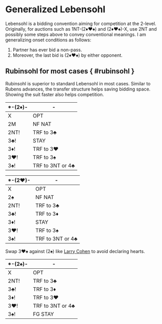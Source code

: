 # Generalized Lebensohl

Lebensohl is a bidding convention aiming for competition at the 2-level.
Originally, for auctions such as 1NT-(2♦♥♠) and (2♦♥♠)-X, use 2NT and possibly
some steps above to convey conventional meanings.  I am generalizing onset
conditions as follows:

1. Partner has ever bid a non-pass.
2. Moreover, the last bid is (2♦♥♠) by either opponent.

## Rubinsohl for most cases { #rubinsohl }

Rubinsohl is superior to standard Lebensohl in most cases.  Similar to Rubens
advances, the transfer structure helps saving bidding space.  Showing the suit
faster also helps competition.

| *-(2♦)- | - |
|---------|---|
| X       | OPT
| 2M      | NF NAT
| 2NT!    | TRF to 3♣
| 3♣!     | STAY
| 3♦!     | TRF to 3♥
| 3♥!     | TRF to 3♠
| 3♠!     | TRF to 3NT or 4♣

| *-(2♥)- | - |
|---------|---|
| X       | OPT
| 2♠      | NF NAT
| 2NT!    | TRF to 3♣
| 3♣!     | TRF to 3♦
| 3♦!     | STAY
| 3♥!     | TRF to 3♠
| 3♠!     | TRF to 3NT or 4♣

Swap 3♥♠ against (2♠) like [Larry Cohen][larryco] to avoid declaring hearts.

[larryco]: https://www.larryco.com/bridge-articles/transfer-lebensohl

| *-(2♠)- | - |
|---------|---|
| X       | OPT
| 2NT!    | TRF to 3♣
| 3♣!     | TRF to 3♦
| 3♦!     | TRF to 3♥
| 3♥!     | TRF to 3NT or 4♣
| 3♠!     | FG STAY
